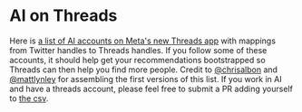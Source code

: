 # AI on Threads

Here is [a list of AI accounts on Meta's new Threads app](http://raw.githack.com/aletheap/ai_on_threads/main/ai_accounts_on_threads.html) with mappings from Twitter handles to Threads handles. If you follow some of these accounts, it should help get your recommendations bootstrapped so Threads can then help you find more people. Credit to [@chrisalbon](https://www.threads.net/@chrisalbon) and [@mattlynley](https://www.threads.net/@mattlynley) for assembling the first versions of this list. If you work in AI and have a threads account, please feel free to submit a PR adding yourself to [the csv](source.csv).
